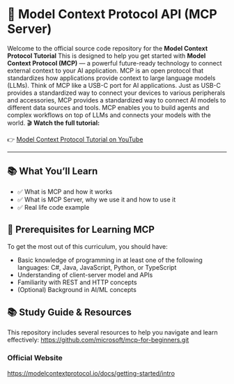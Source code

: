 # 🚀 Model Context Protocol API (MCP Server)

Welcome to the official source code repository for the **Model Context Protocol Tutorial** This is designed to help you get started with **Model Context Protocol (MCP)** — a powerful future-ready technology to connect external context to your AI application.
MCP is an open protocol that standardizes how applications provide context to large language models (LLMs). Think of MCP like a USB-C port for AI applications. Just as USB-C provides a standardized way to connect your devices to various peripherals and accessories, MCP provides a standardized way to connect AI models to different data sources and tools. MCP enables you to build agents and complex workflows on top of LLMs and connects your models with the world.
🎬 **Watch the full tutorial:**

👉 [Model Context Protocol Tutorial on YouTube](https://www.youtube.com/watch?v=-UQ6OZywZ2I)

---

## 📚 What You’ll Learn

-   ✅ What is MCP and how it works
-   ✅ What is MCP Server, why we use it and how to use it
-   ✅ Real life code example

## 🎯 Prerequisites for Learning MCP

To get the most out of this curriculum, you should have:

- Basic knowledge of programming in at least one of the following languages: C#, Java, JavaScript, Python, or TypeScript
- Understanding of client-server model and APIs
- Familiarity with REST and HTTP concepts
- (Optional) Background in AI/ML concepts

## 📚 Study Guide & Resources

This repository includes several resources to help you navigate and learn effectively:
https://github.com/microsoft/mcp-for-beginners.git

### Official Website

https://modelcontextprotocol.io/docs/getting-started/intro
